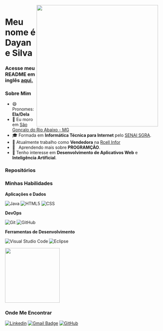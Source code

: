 <img src="https://raw.githubusercontent.com/MicaelliMedeiros/micaellimedeiros/master/image/computer-illustration.png" min-width="400px" max-width="400px" width="400px" align="right">


<h1>Meu nome é Dayane Silva</h1> 

<h3>Acesse meu README em inglês <a href="https://github.com/DayanevSilva/DayanevSilva/blob/main/README.md">aqui.</a></h3> 

<h3>Sobre Mim</h3>

- 😄 Pronomes: **Ela/Dela**
- 📍 Eu moro em <a class="location" href="https://goo.gl/maps/VVC3UTfXGd6zx2ru7">São Gonçalo do Rio Abaixo - MG</a>
- 🎓 Formada em **Informática Técnica para Internet** pelo <a href="https://www.fiemg.com.br/senai/unidades/senai-sao-goncalo-do-rio-abaixo-cfp-jose-fernando-coura/">SENAI SGRA</a>.
- 💼 Atualmente trabalho como **Vendedora** na <a href="https://www.rcellinfor.com.br/">Rcell Infor</a>
- 🌱   Aprendendo mais sobre **PROGRAMÇÃO**.
- 👀 Tenho interesse em **Desenvolvimento de Aplicativos Web** e **Inteligência Artificial**.

<h3>Repositórios</h3> 

<h3>Minhas Habilidades</h3>

**Aplicações e Dados**

![Java](https://img.shields.io/badge/-Java-333333?style=flat&logo=Java&logoColor=007396)
![HTML5](https://img.shields.io/badge/-HTML5-333333?style=flat&logo=HTML5)
![CSS](https://img.shields.io/badge/-CSS-333333?style=flat&logo=CSS3&logoColor=1572B6)

**DevOps**

![Git](https://img.shields.io/badge/-Git-333333?style=flat&logo=git)
![GitHub](https://img.shields.io/badge/-GitHub-333333?style=flat&logo=github)

**Ferramentas de Desenvolvimento**

![Visual Studio Code](https://img.shields.io/badge/-Visual%20Studio%20Code-333333?style=flat&logo=visual-studio-code&logoColor=007ACC)
![Eclipse](https://img.shields.io/badge/-Eclipse-333333?style=flat&logo=eclipse-ide&logoColor=2C2255)

<a href="https://github.com/DayanevSilva"> <img height="180em" src="https://github-readme-stats.vercel.app/api?username=DayanevSilva&theme=transparent&show_icons=true" /> 
</a> 

<h3>Onde Me Encontrar</h3>

[![Linkedin](https://img.shields.io/badge/-DayaneSilva-blue?style=flat-square&logo=Linkedin&logoColor=white&link=https://www.linkedin.com/in/dayane-silva-2034a5219/)](https://www.linkedin.com/in/dayane-silva-2034a5219/)
[![Gmail Badge](https://img.shields.io/badge/-Dayanevcarmo.s@email.com-006bed?style=flat-square&logo=Gmail&logoColor=white&link=mailto:Dayanevcarmo.s@gmail.com)](mailto:Dayanevcarmo.s@gmail.com)
[![GitHub](https://img.shields.io/github/followers/DayanevSilva?label=follow&style=social)](https://github.com/DayanevSilva)


